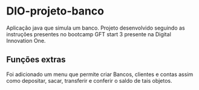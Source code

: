# DIO-projeto-banco
Aplicação java que simula um banco. Projeto desenvolvido seguindo as instruções presentes no bootcamp GFT start 3 presente na Digital Innovation One.

## Funções extras
Foi adicionado um menu que permite criar Bancos, clientes e contas assim como depositar, sacar, transferir e conferir o saldo de tais objetos.
